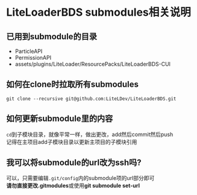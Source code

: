 # LiteLoaderBDS submodules相关说明

## 已用到submodule的目录
- ParticleAPI
- PermissionAPI
- assets/plugins/LiteLoader/ResourcePacks/LiteLoaderBDS-CUI

## 如何在clone时拉取所有submodules

`git clone --recursive git@github.com:LiteLDev/LiteLoaderBDS.git`

## 如何更新submodule里的内容

`cd`到子模块目录，就像平常一样，做出更改，add然后commit然后push  
记得在主项目add子模块目录以更新主项目的子模块引用

## 我可以将submodule的url改为ssh吗?

可以，只需要编辑`.git/config`内的submodule项的url部分即可  
**请勿直接更改.gitmodules**或使用**git submodule set-url**
